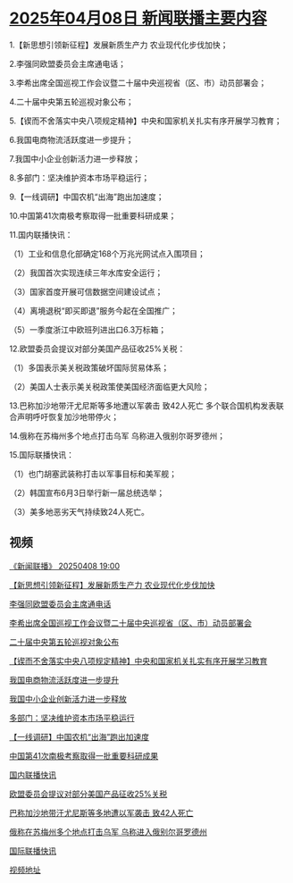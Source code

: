 # [2025年04月08日 新闻联播主要内容](https://tv.cctv.com/lm/xwlb/day/20250408.shtml)

1.【新思想引领新征程】发展新质生产力 农业现代化步伐加快；

2.李强同欧盟委员会主席通电话；

3.李希出席全国巡视工作会议暨二十届中央巡视省（区、市）动员部署会；

4.二十届中央第五轮巡视对象公布；

5.【锲而不舍落实中央八项规定精神】中央和国家机关扎实有序开展学习教育；

6.我国电商物流活跃度进一步提升；

7.我国中小企业创新活力进一步释放；

8.多部门：坚决维护资本市场平稳运行；

9.【一线调研】中国农机“出海”跑出加速度；

10.中国第41次南极考察取得一批重要科研成果；

11.国内联播快讯：

（1）工业和信息化部确定168个万兆光网试点入围项目；

（2）我国首次实现连续三年水库安全运行；

（3）国家首度开展可信数据空间建设试点；

（4）离境退税“即买即退”服务今起在全国推广；

（5）一季度浙江中欧班列进出口6.3万标箱；

12.欧盟委员会提议对部分美国产品征收25%关税：

（1）多国表示美关税政策破坏国际贸易体系；

（2）美国人士表示美关税政策使美国经济面临更大风险；

13.巴称加沙地带汗尤尼斯等多地遭以军袭击 致42人死亡 多个联合国机构发表联合声明呼吁恢复加沙地带停火；

14.俄称在苏梅州多个地点打击乌军 乌称进入俄别尔哥罗德州；

15.国际联播快讯：

（1）也门胡塞武装称打击以军事目标和美军舰；

（2）韩国宣布6月3日举行新一届总统选举；

（3）美多地恶劣天气持续致24人死亡。

## 视频

[《新闻联播》 20250408 19:00](https://tv.cctv.com/2025/04/08/VIDEWwDEfXMqs9QkIs4prYlP250408.shtml)

[【新思想引领新征程】发展新质生产力 农业现代化步伐加快](https://tv.cctv.com/2025/04/08/VIDEyBamKca8s1WUJp1TTjK9250408.shtml)

[李强同欧盟委员会主席通电话](https://tv.cctv.com/2025/04/08/VIDEjXwSNFBFsPCC83UCfoZ3250408.shtml)

[李希出席全国巡视工作会议暨二十届中央巡视省（区、市）动员部署会](https://tv.cctv.com/2025/04/08/VIDEk9lYGmnivmftC33MkE7k250408.shtml)

[二十届中央第五轮巡视对象公布](https://tv.cctv.com/2025/04/08/VIDEBl8qOPv092SAuPNASWim250408.shtml)

[【锲而不舍落实中央八项规定精神】中央和国家机关扎实有序开展学习教育](https://tv.cctv.com/2025/04/08/VIDEWQWCTLYEzviNTb2rH9A0250408.shtml)

[我国电商物流活跃度进一步提升](https://tv.cctv.com/2025/04/08/VIDE4GQaR9JKdY8pJsdNRYgm250408.shtml)

[我国中小企业创新活力进一步释放](https://tv.cctv.com/2025/04/08/VIDEZuHifiXBLF4wBEHWby8W250408.shtml)

[多部门：坚决维护资本市场平稳运行](https://tv.cctv.com/2025/04/08/VIDETrLlAn1WVXzY7I1bYsov250408.shtml)

[【一线调研】中国农机“出海”跑出加速度](https://tv.cctv.com/2025/04/08/VIDESwXa2UC8XUwJRKYYu8E6250408.shtml)

[中国第41次南极考察取得一批重要科研成果](https://tv.cctv.com/2025/04/08/VIDEGpvzNCC2X9w0umc7MA9w250408.shtml)

[国内联播快讯](https://tv.cctv.com/2025/04/08/VIDElvX8vlYnujFwKG4CDfRQ250408.shtml)

[欧盟委员会提议对部分美国产品征收25%关税](https://tv.cctv.com/2025/04/08/VIDEknJA9cd2xjxkceYlXkEE250408.shtml)

[巴称加沙地带汗尤尼斯等多地遭以军袭击 致42人死亡](https://tv.cctv.com/2025/04/08/VIDE2wKx5b6LcsS9FfMSneUn250408.shtml)

[俄称在苏梅州多个地点打击乌军 乌称进入俄别尔哥罗德州](https://tv.cctv.com/2025/04/08/VIDENBaNLWlKJsdtcA8EOjBz250408.shtml)

[国际联播快讯](https://tv.cctv.com/2025/04/08/VIDEP59zpUj94U3ev559ZVIZ250408.shtml)

[视频地址](https://tv.cctv.com/lm/xwlb/day/20250408.shtml) 

